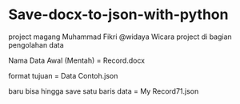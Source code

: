 # Save-docx-to-json-with-python


project magang Muhammad Fikri @widaya Wicara 
project di bagian pengolahan data 

Nama Data Awal (Mentah) = Record.docx 

format tujuan = Data Contoh.json

baru bisa hingga save satu baris data = My Record71.json

